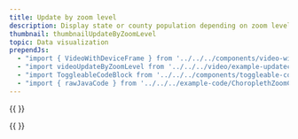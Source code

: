 ```yaml
---
title: Update by zoom level
description: Display state or county population depending on zoom level.
thumbnail: thumbnailUpdateByZoomLevel
topic: Data visualization
prependJs:
  - "import { VideoWithDeviceFrame } from '../../../components/video-with-device-frame'"
  - "import videoUpdateByZoomLevel from '../../../video/example-updatechoroplethlayerbyzoom.mp4'"
  - "import ToggleableCodeBlock from '../../../components/toggleable-code-block'"
  - "import { rawJavaCode } from '../../../example-code/ChoroplethZoomChangeActivity.js'"
---
```


{{
  <VideoWithDeviceFrame 
    videoFile={videoUpdateByZoomLevel}
    rotation="horizontal"
    device="pixel-2"
  />
}}

<!-- Any notes about this example would go here.  -->

{{
  <ToggleableCodeBlock 
    java={rawJavaCode}
  />
}}
